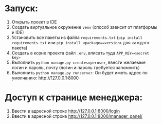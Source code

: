 # Запуск:
1. Открыть проект в IDE
2. Создать виртуальное окружение `venv` (способ зависит от платформы и IDE)
3. Установить все пакеты из файла `requirements.txt` (`pip install requirements.txt` или `pip install <package==version>` для каждого пакета)
4. Создать в корне проекта файл `.env`, вписать туда `APP_KEY=<secret key>`
5. Выполнить `python manage.py createsuperuser`, ввести желаемые логин и пароль, почту (логин и пароль требуется запомнить)
6. Выполнить `python manage.py runserver`. Он будет иметь адрес по умолчанию: http://127.0.0.1:8000

# Доступ к странице менеджера:
1. Ввести в адресной строке http://127.0.0.1:8000/login 
2. Ввести в адресной строке http://127.0.0.1:8000/manager_panel/
